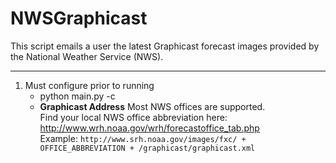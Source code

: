 # NWSGraphicast

This script emails a user the latest Graphicast forecast images provided by the National Weather Service (NWS).

---

1. Must configure prior to running
	* python main.py -c
	* **Graphicast Address**
	   Most NWS offices are supported.  
	   Find your local NWS office abbreviation here: http://www.wrh.noaa.gov/wrh/forecastoffice_tab.php  
	   Example: `http://www.srh.noaa.gov/images/fxc/ + OFFICE_ABBREVIATION + /graphicast/graphicast.xml`
	
	